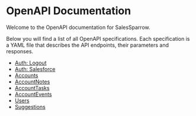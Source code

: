 # OpenAPI Documentation

Welcome to the OpenAPI documentation for SalesSparrow.

Below you will find a list of all OpenAPI specifications. Each specification is a YAML file that describes the API endpoints, their parameters and responses.

- [Auth: Logout](./Auth/Logout.yaml)
- [Auth: Salesforce](./Auth/Salesforce.yaml)
- [Accounts](./Accounts.yaml)
- [AccountNotes](./AccountNotes.yaml)
- [AccountTasks](./AccountTasks.yaml)
- [AccountEvents](./AccountEvents.yaml)
- [Users](./Users.yaml)
- [Suggestions](./Suggestions.yaml)
